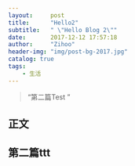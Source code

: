 ```yaml
---
layout:     post
title:      "Hello2"
subtitle:   " \"Hello Blog 2\""
date:       2017-12-12 17:57:18
author:     "Zihoo"
header-img: "img/post-bg-2017.jpg"
catalog: true
tags:
    - 生活
---
```


> “第二篇Test ”


## 正文
第二篇ttt
---
